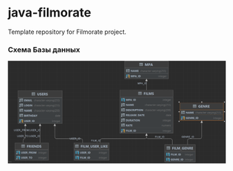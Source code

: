 # java-filmorate
Template repository for Filmorate project.
### Схема Базы данных

![Ссылка](/Schema.png)
